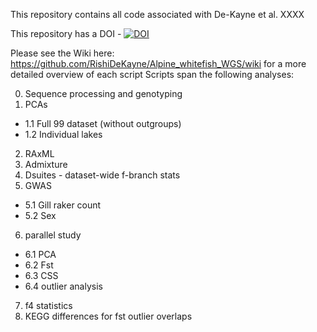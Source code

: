 This repository contains all code associated with De-Kayne et al. XXXX

This repository has a DOI - 
[![DOI](https://zenodo.org/badge/389911930.svg)](https://zenodo.org/badge/latestdoi/389911930)

Please see the Wiki here: https://github.com/RishiDeKayne/Alpine_whitefish_WGS/wiki for a more detailed overview of each script
Scripts span the following analyses:

0. Sequence processing and genotyping
1. PCAs
- 1.1 Full 99 dataset (without outgroups)
- 1.2 Individual lakes
2. RAxML
3. Admixture
4. Dsuites - dataset-wide f-branch stats
5. GWAS
- 5.1 Gill raker count
- 5.2 Sex
6. parallel study
- 6.1 PCA
- 6.2 Fst
- 6.3 CSS
- 6.4 outlier analysis
7. f4 statistics
9. KEGG differences for fst outlier overlaps
